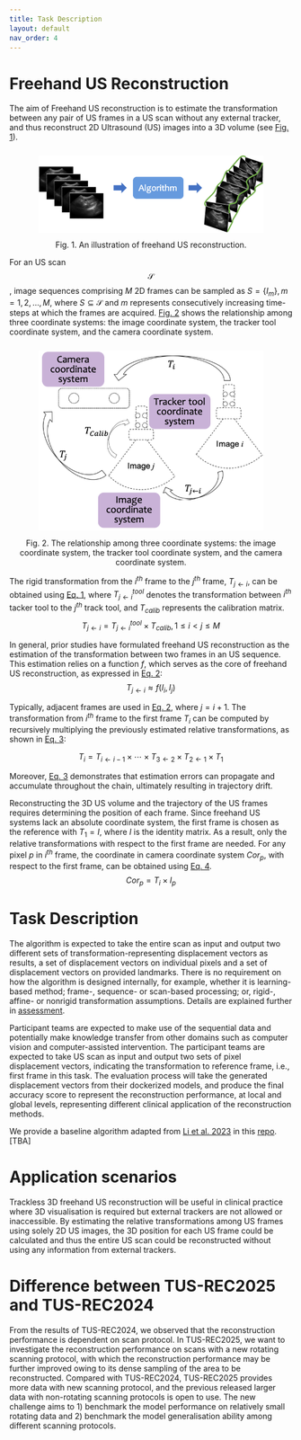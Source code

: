 ```yaml
---
title: Task Description
layout: default
nav_order: 4
---
```


# Freehand US Reconstruction

The aim of Freehand US reconstruction is to estimate the transformation between any pair of US frames in a US scan without any external tracker, and thus reconstruct 2D Ultrasound (US) images into a 3D volume (see [Fig. 1](#figure1)).

<div align=center>
  <a 
  target="_blank"><img 
  style="padding: 10px;" 
  src="img/rec.png" 
  width=400px
  id="figure1">
  
</a>
</div >

<div align=center>
Fig. 1. An illustration of freehand US reconstruction.
</div >
<!-- <p align="center">
  <img src="img2025/rec.png" />
</p> -->
<!-- <figure>
  <img src="img2025/rec.png" alt="An example workflow of freehand US reconstruction" width="400"/>
  <figcaption>Figure 1: An example workflow of freehand US reconstruction.</figcaption>
</figure> -->


For an US scan $$\mathcal{S}$$, image sequences comprising $M$ 2D frames can be sampled as $S=\{I_m\}, m=1,2,...,M$, where $S \subseteq {\mathcal{S}}$ and $m$ represents consecutively increasing time-steps at which the frames are acquired. [Fig. 2](#figure2) shows the relationship among three coordinate systems: the image coordinate system, the tracker tool coordinate system, and the camera coordinate system.  
<div align=center>
  <a 
  target="_blank"><img 
  style="padding: 10px;" 
  src="img/coordinate_system.png" 
  width=400px
  id="figure2">
  
</a>

</div >
<div align=center>
Fig. 2. The relationship among three coordinate systems: the image coordinate system, the tracker tool coordinate system, and the camera coordinate system.
</div>


The rigid transformation from the $i^{th}$ frame to the $j^{th}$ frame, $T_{j\leftarrow i}$, can be obtained using [Eq. 1](#transformation), where $T_{j\leftarrow i}^{tool}$ denotes the transformation between $i^{th}$ tacker tool to the $j^{th}$ track tool, and $T_{calib}$ represents the calibration matrix.
<a id="transformation"></a>
$$
T_{j\leftarrow i}= T_{j\leftarrow i}^{tool} \times T_{calib}, 1 \leq i<j \leq M
$$

In general, prior studies have formulated freehand US reconstruction as the estimation of the transformation between two frames in an US sequence. This estimation relies on a function $f$, which serves as the core of freehand US reconstruction, as expressed in [Eq. 2](#freehandUS):  
<a id="freehandUS"></a>
$$
T_{j\leftarrow i} \approx f(I_i, I_j)
$$

Typically, adjacent frames are used in [Eq. 2](#freehandUS), where $j = i+1$. The transformation from $i^{th}$ frame to the first frame $T_i$ can be computed by recursively multiplying the previously estimated relative transformations, as shown in [Eq. 3](#chain-multiplying):

<a id="chain-multiplying"></a>
$$
T_i=T_{i\leftarrow i-1} \times \cdots \times T_{3\leftarrow 2} \times T_{2\leftarrow 1} \times T_{1}
$$

Moreover, [Eq. 3](#chain-multiplying) demonstrates that estimation errors can propagate and accumulate throughout the chain, ultimately resulting in trajectory drift.

Reconstructing the 3D US volume and the trajectory of the US frames requires determining the position of each frame. Since freehand US systems lack an absolute coordinate system, the first frame is chosen as the reference with $T_1=I$, where $I$ is the identity matrix. As a result, only the relative transformations with respect to the first frame are needed.
For any pixel $p$ in $i^{th}$ frame, the coordinate in camera coordinate system $Cor_p$, with respect to the first frame, can be obtained using [Eq. 4](#coordinate).
<a id="coordinate"></a>
$$
Cor_p = T_i \times I_p
$$
<!-- where $T_i$ denotes the transformation from $i^{th}$ frame to the first frame. -->




# Task Description


The algorithm is expected to take the entire scan as input and output two different sets of
transformation-representing displacement vectors as results, a set of displacement vectors on individual pixels and a set of displacement vectors on provided landmarks. There is no requirement on how the algorithm is designed internally, for example, whether it is learning-based method; frame-, sequence- or scan-based processing; or, rigid-, affine- or nonrigid transformation assumptions. Details are explained further in [assessment](assessment.html).

Participant teams are expected to make use of the sequential data and potentially make knowledge transfer from other domains such as computer vision and computer-assisted intervention. The participant teams are expected to take US scan as input and output two sets of pixel displacement vectors, indicating the transformation to reference frame, i.e., first frame in this task. The evaluation process will take the generated displacement vectors from their dockerized models, and produce the final accuracy score to represent the reconstruction performance, at local and global levels, representing different clinical application of the reconstruction methods.

We provide a baseline algorithm adapted from <a href="https://doi.org/10.1109/TBME.2023.3325551" target="_blank">Li et al. 2023</a> in this <a href="TBA" target="_blank">repo</a>. [TBA]

# Application scenarios

Trackless 3D freehand US reconstruction will be useful in clinical practice where 3D visualisation is required but external trackers are not allowed or inaccessible. By estimating the relative transformations among US frames using solely 2D US images, the 3D position for each US frame could be calculated and thus the entire US scan could be reconstructed without using any information from external trackers.

# Difference between TUS-REC2025 and TUS-REC2024

From the results of TUS-REC2024, we observed that the reconstruction performance is dependent on scan protocol. In TUS-REC2025, we want to investigate the reconstruction performance on scans with a new rotating scanning protocol, with which the reconstruction performance may be further improved owing to its dense sampling of the area to be reconstructed. Compared with TUS-REC2024, TUS-REC2025 provides more data with new scanning protocol, and the previous released larger data with non-rotating scanning protocols is open to use. The new challenge aims to 1) benchmark the model performance on relatively small rotating data and 2) benchmark the model generalisation ability among different scanning protocols.